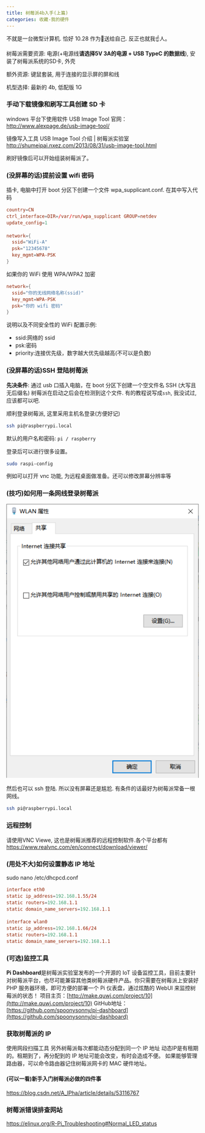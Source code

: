 ```yaml
---
title: 树莓派4b入手(上篇)
categories: 收藏-我的硬件
---
```


不就是一台微型计算机. 恰好 10.28 作为🎂送给自己. 反正也就我☝️人。

树莓派需要资源: 电源(+电源线**请选择5V 3A的电源 + USB TypeC 的数据线**), 安装了树莓派系统的SD卡, 外壳

额外资源: 键鼠套装, 用于连接的显示屏的屏和线

机型选择: 最新的 4b, 低配版 1G

### 手动下载镜像和刷写工具创建 SD 卡

windows 平台下使用软件 USB Image Tool
官网：<http://www.alexpage.de/usb-image-tool/>

镜像写入工具 USB Image Tool 介绍 | 树莓派实验室
<http://shumeipai.nxez.com/2013/08/31/usb-image-tool.html>

刷好镜像后可以开始组装树莓派了。

### (没屏幕的话)提前设置 wifi 密码

插卡, 电脑中打开 boot 分区下创建一个文件 wpa_supplicant.conf. 在其中写入代码

```conf
country=CN
ctrl_interface=DIR=/var/run/wpa_supplicant GROUP=netdev
update_config=1

network={
  ssid="WiFi-A"
  psk="12345678"
  key_mgmt=WPA-PSK
}
```

如果你的 WiFi 使用 WPA/WPA2 加密

```conf
network={
  ssid="你的无线网络名称(ssid)"
  key_mgmt=WPA-PSK
  psk="你的 wifi 密码"
}
```

说明以及不同安全性的 WiFi 配置示例:

* ssid:网络的 ssid
* psk:密码
* priority:连接优先级，数字越大优先级越高(不可以是负数)

### (没屏幕的话)SSH 登陆树莓派

**先决条件**: 通过 usb 口插入电脑，在 boot 分区下创建一个空文件名 SSH (大写且无后缀名)
树莓派在启动之后会在检测到这个文件. 有的教程说写成`ssh`, 我没试过, 应该都可以吧.

顺利登录树莓派, 这里采用主机名登录(方便好记)

```sh
ssh pi@raspberrypi.local
```

默认的用户名和密码: `pi / raspberry`

登录后可以进行很多设置。

```sh
sudo raspi-config
```

例如可以打开 vnc 功能, 为远程桌面做准备。还可以修改屏幕分辨率等

### (技巧)如何用一条网线登录树莓派

![](./imgs/%E6%A0%91%E8%8E%93%E6%B4%BE/wlan.png)

然后也可以 ssh 登陆. 所以没有屏幕还是尴尬. 有条件的话最好为树莓派常备一根网线。

```sh
ssh pi@raspberrypi.local
```

### 远程控制

请使用VNC Viewe, 这也是树莓派推荐的远程控制软件.各个平台都有
<https://www.realvnc.com/en/connect/download/viewer/>

### (用处不大)如何设置静态 IP 地址

sudo nano /etc/dhcpcd.conf

```conf
interface eth0
static ip_address=192.168.1.55/24
static routers=192.168.1.1
static domain_name_servers=192.168.1.1

interface wlan0
static ip_address=192.168.1.66/24
static routers=192.168.1.1
static domain_name_servers=192.168.1.1
```

### (可选)监控工具

**Pi Dashboard**是树莓派实验室发布的一个开源的 IoT 设备监控工具，目前主要针对树莓派平台，也尽可能兼容其他类树莓派硬件产品。你只需要在树莓派上安装好 PHP 服务器环境，即可方便的部署一个 Pi 仪表盘，通过炫酷的 WebUI 来监控树莓派的状态！
项目主页：[http://make.quwj.com/project/10](http://make.quwj.com/project/10)
GitHub地址：[https://github.com/spoonysonny/pi-dashboard](https://github.com/spoonysonny/pi-dashboard)

### 获取树莓派的 IP

使用网段扫描工具
另外树莓派每次都能动态分配到同一个 IP 地址
动态IP是有租期的。租期到了，再分配到的 IP 地址可能会改变，有时会造成不便。
如果能够管理路由器，可以命令路由器记住树莓派网卡的 MAC 硬件地址。

#### (可以一看)新手入门树莓派必做的四件事

<https://blog.csdn.net/A_lPha/article/details/53116767>

### 树莓派错误排查网站

<https://elinux.org/R-Pi_Troubleshooting#Normal_LED_status>
